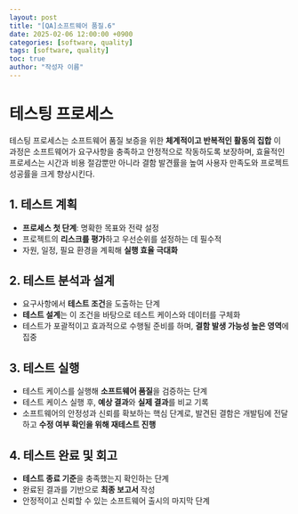 ```yaml
---
layout: post
title: "[QA]소프트웨어 품질.6"
date: 2025-02-06 12:00:00 +0900
categories: [software, quality]
tags: [software, quality]
toc: true
author: "작성자 이름"
---
```


# 테스팅 프로세스

테스팅 프로세스는 소프트웨어 품질 보증을 위한 **체계적이고 반복적인 활동의 집합**
이 과정은 소프트웨어가 요구사항을 충족하고 안정적으로 작동하도록 보장하며, 효율적인 프로세스는 시간과 비용 절감뿐만 아니라
결함 발견률을 높여 사용자 만족도와 프로젝트 성공률을 크게 향상시킨다.

## 1. 테스트 계획
- **프로세스 첫 단계**: 명확한 목표와 전략 설정
- 프로젝트의 **리스크를 평가**하고 우선순위를 설정하는 데 필수적
- 자원, 일정, 필요 환경을 계획해 **실행 효율 극대화**

## 2. 테스트 분석과 설계
- 요구사항에서 **테스트 조건**을 도출하는 단계
- **테스트 설계**는 이 조건을 바탕으로 테스트 케이스와 데이터를 구체화
- 테스트가 포괄적이고 효과적으로 수행될 준비를 하며, **결함 발생 가능성 높은 영역**에 집중

## 3. 테스트 실행
- 테스트 케이스를 실행해 **소프트웨어 품질**을 검증하는 단계
- 테스트 케이스 실행 후, **예상 결과**와 **실제 결과**를 비교 기록
- 소프트웨어의 안정성과 신뢰를 확보하는 핵심 단계로, 발견된 결함은 개발팀에 전달하고 **수정 여부 확인을 위해 재테스트 진행**

## 4. 테스트 완료 및 회고
- **테스트 종료 기준**을 충족했는지 확인하는 단계
- 완료된 결과를 기반으로 **최종 보고서** 작성
- 안정적이고 신뢰할 수 있는 소프트웨어 출시의 마지막 단계

